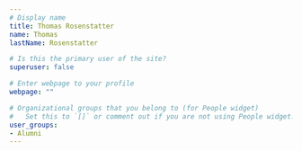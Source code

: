 ```yaml
---
# Display name
title: Thomas Rosenstatter
name: Thomas
lastName: Rosenstatter

# Is this the primary user of the site?
superuser: false

# Enter webpage to your profile
webpage: ""

# Organizational groups that you belong to (for People widget)
#   Set this to `[]` or comment out if you are not using People widget.
user_groups:
- Alumni
---
```

